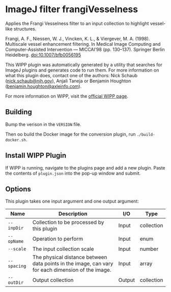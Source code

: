 # ImageJ filter frangiVesselness

Applies the Frangi Vesselness filter to an input collection to highlight 
vessel-like structures.

Frangi, A. F., Niessen, W. J., Vincken, K. L., & Viergever, M. A. (1998). 
Multiscale vessel enhancement filtering. In Medical Image Computing and 
Computer-Assisted Intervention — MICCAI’98 (pp. 130–137). Springer 
Berlin Heidelberg. [doi:10.1007/bfb0056195](https://doi.org/10.1007/bfb0056195)

This WIPP plugin was automatically generated by a utility that searches for
ImageJ plugins and generates code to run them. For more information on what this
plugin does, contact one of the authors: Nick Schaub (nick.schaub@nih.gov), 
Anjali Taneja or Benjamin Houghton (benjamin.houghton@axleinfo.com).

For more information on WIPP, visit the [official WIPP page](https://isg.nist.gov/deepzoomweb/software/wipp).

## Building

Bump the verison in the `VERSION` file.

Then oo build the Docker image for the conversion plugin, run
`./build-docker.sh`.

## Install WIPP Plugin

If WIPP is running, navigate to the plugins page and add a new plugin.
Paste the contents of `plugin.json` into the pop-up window and submit.

## Options

This plugin takes one input argument and one output argument:

| Name          | Description             | I/O    | Type   |
|---------------|-------------------------|--------|--------|
| `--inpDir` | Collection to be processed by this plugin | Input | collection |
| `--opName` | Operation to perform | Input | enum |
| `--scale` | The input collection scale | Input | number |
| `--spacing` | The physical distance between data points in the  image, can vary for each dimension of the image. | Input | array |
| `--outDir` | Output collection | Output | collection |


